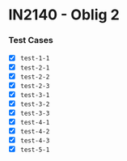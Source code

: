 # IN2140 - Oblig 2

### Test Cases
- [x] `test-1-1`
- [x] `test-2-1`
- [x] `test-2-2`
- [x] `test-2-3`
- [x] `test-3-1`
- [x] `test-3-2`
- [x] `test-3-3`
- [x] `test-4-1`
- [x] `test-4-2`
- [x] `test-4-3`
- [x] `test-5-1`
